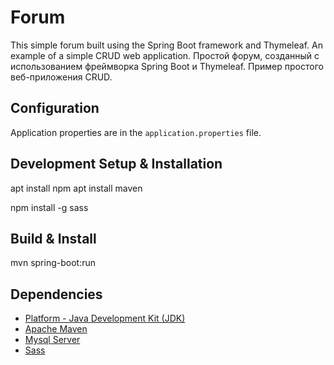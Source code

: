 # Forum
This simple forum built using the Spring Boot framework and Thymeleaf. An example of a simple CRUD web application.
Простой форум, созданный с использованием фреймворка Spring Boot и Thymeleaf. Пример простого веб-приложения CRUD.

## Configuration
Application properties are in the `application.properties` file.


## Development Setup & Installation
apt install npm
apt install maven

npm install -g sass

## Build & Install
mvn spring-boot:run



## Dependencies
 * [Platform - Java Development Kit (JDK)](https://adoptium.net/?variant=openjdk11&jvmVariant=hotspot)
 * [Apache Maven](https://maven.apache.org/download.cgi)
 * [Mysql Server](https://dev.mysql.com/downloads/mysql/)
 * [Sass](https://sass-lang.com/install)
